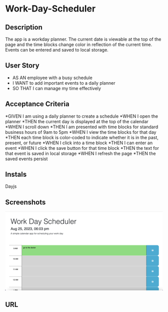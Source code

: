 # Work-Day-Scheduler

## Description
The app is a workday planner. The current date is viewable at the top of the page and the time blocks change color in reflection of the current time. Events can be entered and saved to local storage.


## User Story

*  AS AN employee with a busy schedule
* I WANT to add important events to a daily planner
* SO THAT I can manage my time effectively

## Acceptance Criteria

*GIVEN I am using a daily planner to create a schedule
*WHEN I open the planner
*THEN the current day is displayed at the top of the calendar
*WHEN I scroll down
*THEN I am presented with time blocks for standard business hours of 9am to 5pm
*WHEN I view the time blocks for that day
*THEN each time block is color-coded to indicate whether it is in the past, present, or future
*WHEN I click into a time block
*THEN I can enter an event
*WHEN I click the save button for that time block
*THEN the text for that event is saved in local storage
*WHEN I refresh the page
*THEN the saved events persist

## Instals
Dayjs

## Screenshots

![Screenshot of scheduler](./images/Screen%20Shot%202023-08-25%20at%206.03.10%20PM.png)

## URL
